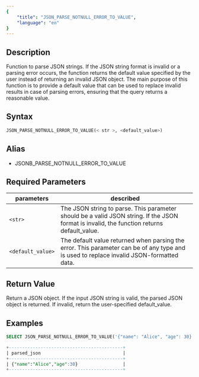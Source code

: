 ```yaml
---
{
    "title": "JSON_PARSE_NOTNULL_ERROR_TO_VALUE",
    "language": "en"
}
---
```


## Description

Function to parse JSON strings. If the JSON string format is invalid or a parsing error occurs, the function returns the default value specified by the user instead of returning an invalid JSON object. The main purpose of this function is to provide a default value that can be used to replace invalid results in case of parsing errors, ensuring that the query returns a reasonable value.

## Syntax

```sql
JSON_PARSE_NOTNULL_ERROR_TO_VALUE(< str >, <default_value>)
```

## Alias

- JSONB_PARSE_NOTNULL_ERROR_TO_VALUE

## Required Parameters

| parameters| described|
|------|------|
| `<str>` | The JSON string to parse. This parameter should be a valid JSON string. If the JSON format is invalid, the function returns default_value. |
| `<default_value>` | The default value returned when parsing the error. This parameter can be of any type and is used to replace invalid JSON-formatted data. |


## Return Value

Return a JSON object. If the input JSON string is valid, the parsed JSON object is returned. If invalid, return the user-specified default_value.


## Examples

```sql
SELECT JSON_PARSE_NOTNULL_ERROR_TO_VALUE('{"name": "Alice", "age": 30}', '{"name": "Unknown", "age":  0}') AS parsed_json;

```

```sql
+-------------------------------------------+
| parsed_json                               |
+-------------------------------------------+
| {"name":"Alice","age":30}                 |
+-------------------------------------------+
```
